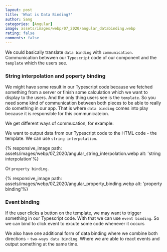 ```yaml
---
layout: post
title: 'What is Data Binding?'
author: Sang
categories: [Angular]
image: assets/images/webp/07_2020/angular_databinding.webp
rating: false
comments: false
---
```


We could basically translate `data binding` with `communication`. Communication betwwen our `Typescript` code of our component and the `template` which the users see.

### String interpolation and poperty binding

We might have some result in our Typescript code because we fetched something from a server or finish some calculation which we want to display to the users. And the only thing users see is the `template`. So you need some kind of communication between both pieces to be able to really do something in our app. That is where `data binding` comes into play because it is responsible for this communicateion.

We get different ways of commucation, for example:

We want to output data from our Typescript code to the HTML code - the template. We can use `string interpolation`.

{% responsive_image path: assets/images/webp/07_2020/angular_string_interpolation.webp alt: 'string interpolation'%}

Or `property binding`.

{% responsive_image path: assets/images/webp/07_2020/angular_property_binding.webp alt: 'property binding'%}

### Event binding

If the user clicks a button on the template, we may want to trigger something in our Typescript code. With that we can use `event binding`. So we can bind to click event to excute some code whenever it occurs

We also have one additional form of data binding where we combine both directions - `two-ways data binding`. Where we are able to react events and output something at the same time.
